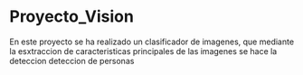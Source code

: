 # Proyecto_Vision

En este proyecto se ha realizado un clasificador de imagenes, que mediante la esxtraccion de caracteristicas principales de las imagenes se hace la deteccion deteccion de personas
